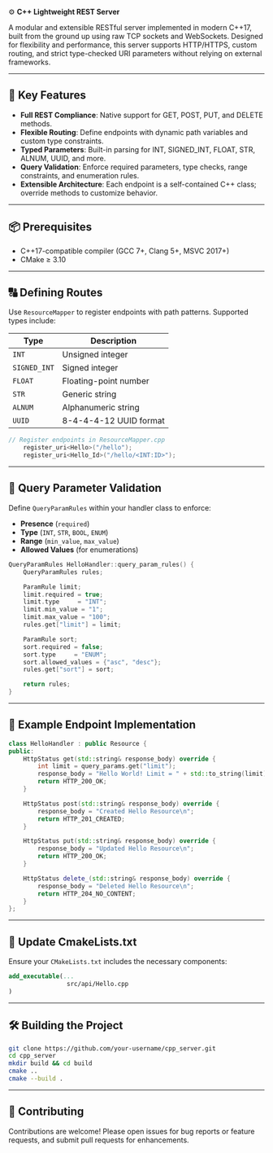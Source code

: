 ﻿⚙️ **C++ Lightweight REST Server**

A modular and extensible RESTful server implemented in modern C++17, built from the ground up using raw TCP sockets and WebSockets. Designed for flexibility and performance, this server supports HTTP/HTTPS, custom routing, and strict type-checked URI parameters without relying on external frameworks.

---

## 🚀 Key Features

- **Full REST Compliance**: Native support for GET, POST, PUT, and DELETE methods.
- **Flexible Routing**: Define endpoints with dynamic path variables and custom type constraints.
- **Typed Parameters**: Built-in parsing for INT, SIGNED_INT, FLOAT, STR, ALNUM, UUID, and more.
- **Query Validation**: Enforce required parameters, type checks, range constraints, and enumeration rules.
- **Extensible Architecture**: Each endpoint is a self-contained C++ class; override methods to customize behavior.

---

## 📦 Prerequisites

- C++17-compatible compiler (GCC 7+, Clang 5+, MSVC 2017+)
- CMake ≥ 3.10

---

## 🔠 Defining Routes

Use `ResourceMapper` to register endpoints with path patterns. Supported types include:

| Type         | Description            |
| ------------ | ---------------------- |
| `INT`        | Unsigned integer       |
| `SIGNED_INT` | Signed integer         |
| `FLOAT`      | Floating-point number  |
| `STR`        | Generic string         |
| `ALNUM`      | Alphanumeric string    |
| `UUID`       | 8-4-4-4-12 UUID format |

```cpp
// Register endpoints in ResourceMapper.cpp
    register_uri<Hello>("/hello");
    register_uri<Hello_Id>("/hello/<INT:ID>");
```

---

## 🧾 Query Parameter Validation

Define `QueryParamRules` within your handler class to enforce:

- **Presence** (`required`)
- **Type** (`INT`, `STR`, `BOOL`, `ENUM`)
- **Range** (`min_value`, `max_value`)
- **Allowed Values** (for enumerations)

```cpp
QueryParamRules HelloHandler::query_param_rules() {
    QueryParamRules rules;

    ParamRule limit;
    limit.required = true;
    limit.type     = "INT";
    limit.min_value = "1";
    limit.max_value = "100";
    rules.get["limit"] = limit;

    ParamRule sort;
    sort.required = false;
    sort.type     = "ENUM";
    sort.allowed_values = {"asc", "desc"};
    rules.get["sort"] = sort;

    return rules;
}
```

---

## 🧱 Example Endpoint Implementation

```cpp
class HelloHandler : public Resource {
public:
    HttpStatus get(std::string& response_body) override {
        int limit = query_params.get("limit");
        response_body = "Hello World! Limit = " + std::to_string(limit) + "\n";
        return HTTP_200_OK;
    }

    HttpStatus post(std::string& response_body) override {
        response_body = "Created Hello Resource\n";
        return HTTP_201_CREATED;
    }

    HttpStatus put(std::string& response_body) override {
        response_body = "Updated Hello Resource\n";
        return HTTP_200_OK;
    }

    HttpStatus delete_(std::string& response_body) override {
        response_body = "Deleted Hello Resource\n";
        return HTTP_204_NO_CONTENT;
    }
};
```

---
## 📝 Update CmakeLists.txt
Ensure your `CMakeLists.txt` includes the necessary components:
```cmake
add_executable(... 
                src/api/Hello.cpp
)

```

---

## 🛠️ Building the Project

```bash
git clone https://github.com/your-username/cpp_server.git
cd cpp_server
mkdir build && cd build
cmake ..
cmake --build .
```

---

## 📢 Contributing

Contributions are welcome! Please open issues for bug reports or feature requests, and submit pull requests for enhancements.

